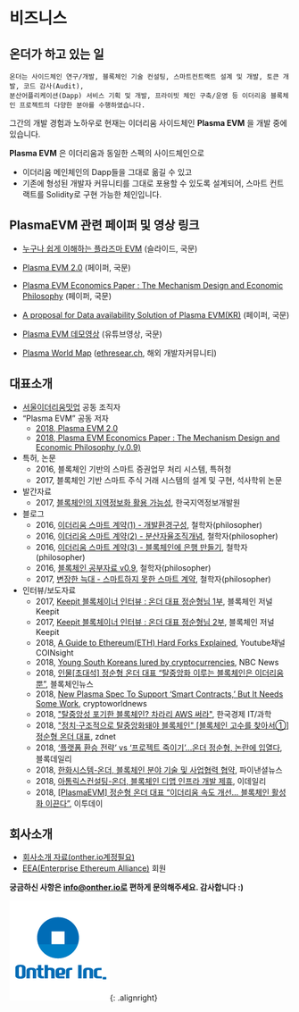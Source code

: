 
# 비즈니스

## 온더가 하고 있는 일
    온더는 사이드체인 연구/개발, 블록체인 기술 컨설팅, 스마트컨트랙트 설계 및 개발, 토큰 개발, 코드 감사(Audit),
    분산어플리케이션(Dapp) 서비스 기획 및 개발, 프라이빗 체인 구축/운영 등 이더리움 블록체인 프로젝트의 다양한 분야를 수행하였습니다.

그간의 개발 경험과 노하우로 현재는 이더리움 사이드체인 __Plasma EVM__ 을 개발 중에 있습니다.

__Plasma EVM__ 은 이더리움과 동일한 스펙의 사이드체인으로
  * 이더리움 메인체인의 Dapp들을 그대로 옮길 수 있고
  * 기존에 형성된 개발자 커뮤니티를 그대로 포용할 수 있도록 설계되어, 스마트 컨트랙트를 Solidity로 구현 가능한 체인입니다.

## PlasmaEVM 관련 페이퍼 및 영상 링크
+ [누구나 쉽게 이해하는 플라즈마 EVM](https://docs.google.com/presentation/d/10SzBYndUXm8OYWNI-n-USXLrJoe3g4eveF51tR-ptgU/edit#slide=id.p) (슬라이드, 국문)

+ [Plasma EVM 2.0](https://hackmd.io/ciFhWJJrRbGFqA7Vc6tVJQ) (페이퍼, 국문)

+ [Plasma EVM Economics Paper : The Mechanism Design and Economic Philosophy](https://hackmd.io/s/rJgPxWYTm) (페이퍼, 국문)

+ [A proposal for Data availability Solution of Plasma EVM(KR)](https://hackmd.io/s/H1bk0Z-DQ) (페이퍼, 국문)

+ [Plasma EVM 데모영상](https://www.youtube.com/watch?v=jJr0BvRqDR8) (유튜브영상, 국문)

+ [Plasma World Map](https://ethresear.ch/t/plasma-world-map-the-hitchhiker-s-guide-to-the-plasma/4333) ([ethresear.ch](https://ethresear.ch/), 해외 개발자커뮤니티)   

## 대표소개
* [서울이더리움밋업](https://www.meetup.com/ko-KR/Seoul-Ethereum-Meetup/) 공동 조직자
* “Plasma EVM” 공동 저자
  * [2018, Plasma EVM 2.0](https://hackmd.io/ciFhWJJrRbGFqA7Vc6tVJQ)
  * [2018, Plasma EVM Economics Paper : The Mechanism Design and Economic Philosophy (v.0.9)](https://hackmd.io/s/rJgPxWYTm)
* 특허, 논문
  * 2016, 블록체인 기반의 스마트 증권업무 처리 시스템, 특허청
  * 2017, 블록체인 기반 스마트 주식 거래 시스템의 설계 및 구현, 석사학위 논문
* 발간자료
  * 2017,  [블록체인의 지역정보화 활용 가능성](https://drive.google.com/file/d/1WyMdshs5DIgrRIbB86koO6IRffobfATx/view?usp=sharing), 한국지역정보개발원
* 블로그
  * 2016,  [이더리움 스마트 계약(1) - 개발환경구성](https://medium.com/@soonhyungjung/%EC%9D%B4%EB%8D%94%EB%A6%AC%EC%9B%80-%EC%8A%A4%EB%A7%88%ED%8A%B8-%EA%B3%84%EC%95%BD-%EC%9E%91%EC%84%B1%ED%95%98%EA%B8%B0-1-%EA%B0%9C%EB%B0%9C%ED%99%98%EA%B2%BD-f8e675e26e9d), 철학자(philosopher)
  * 2016,  [이더리움 스마트 계약(2) - 분산자율조직개념](https://medium.com/@soonhyungjung/%EC%9D%B4%EB%8D%94%EB%A6%AC%EC%9B%80-%EC%8A%A4%EB%A7%88%ED%8A%B8-%EA%B3%84%EC%95%BD-2-%EA%B0%9C%EB%85%90-fbdb597ad60b), 철학자(philosopher)
  * 2016,  [이더리움 스마트 계약(3) - 블록체인에 은행 만들기](https://medium.com/@soonhyungjung/%EC%9D%B4%EB%8D%94%EB%A6%AC%EC%9B%80-%EC%8A%A4%EB%A7%88%ED%8A%B8-%EA%B3%84%EC%95%BD-3-%EB%B8%94%EB%A1%9D%EC%B2%B4%EC%9D%B8-%EC%9D%80%ED%96%89-%EB%A7%8C%EB%93%A4%EA%B8%B0-44a9d58d687a), 철학자(philosopher)
  * 2016,  [블록체인 공부자료 v0.9](https://medium.com/@soonhyungjung/%EB%B8%94%EB%A1%9D%EC%B2%B4%EC%9D%B8-%EA%B3%B5%EB%B6%80-%EC%9E%90%EB%A3%8C-%EC%A0%95%EB%A6%AC%EC%99%80-%EC%88%9C%EC%84%9C-5c390b5323fa), 철학자(philosopher)
  * 2017,  [변장한 늑대 - 스마트하지 못한 스마트 계약](https://medium.com/@soonhyungjung/%EB%B3%80%EC%9E%A5%ED%95%9C-%EB%8A%91%EB%8C%80-%EC%8A%A4%EB%A7%88%ED%8A%B8%ED%95%98%EC%A7%80-%EB%AA%BB%ED%95%9C-%EC%8A%A4%EB%A7%88%ED%8A%B8-%EA%B3%84%EC%95%BD-c1a8b09f59ef), 철학자(philosopher)
* 인터뷰/보도자료
  * 2017,  [Keepit 블록체이너 인터뷰 : 온더 대표 정순형님 1부](https://steemit.com/kr/@keepit/mjghs-keepit-1), 블록체인 저널 Keepit
  * 2017,  [Keepit 블록체이너 인터뷰 : 온더 대표 정순형님 2부](https://steemit.com/kr/@keepit/4t1fvy-keepit-2), 블록체인 저널 Keepit
  * 2018,  [A Guide to Ethereum(ETH) Hard Forks Explained](https://www.youtube.com/watch?v=oQqY7x5uEao), Youtube채널 COINsight
  * 2018,  [Young South Koreans lured by cryptocurrencies](https://www.nbcnews.com/tech/internet/young-south-koreans-lured-cryptocurrencies-struggle-bust-after-boom-n852531), NBC News
  * 2018,  [인물[초대석] 정순형 온더 대표 “탈중앙화 이루는 블록체인은 이더리움뿐”](http://blockchainnews.co.kr/news/view.php?idx=1360), 블록체인뉴스
  * 2018,  [New Plasma Spec To Support ‘Smart Contracts,’ But It Needs Some Work](http://cryptoworldnews.co/new-plasma-spec-to-support-smart-contracts-but-it-needs-some-work/), cryptoworldnews
  * 2018,  ["탈중앙성 포기한 블록체인? 차라리 AWS 써라"](http://news.hankyung.com/article/201809223362g#Redyho), 한국경제 IT/과학
  * 2018,  ["정치·구조적으로 탈중앙화돼야 블록체인" [블록체인 고수를 찾아서①] 정순형 온더 대표](http://www.zdnet.co.kr/news/news_view.asp?artice_id=20181016100336), zdnet
  * 2018,  [‘플랫폼 환승 전략’ vs ‘프로젝트 죽이기’…온더 정순형, 논란에 입열다](https://www.blockdaily.com/2018/10/22/2674/), 블록데일리
  * 2018,  [한화시스템-온더, 블록체인 분야 기술 및 사업협력 협약](http://www.fnnews.com/news/201810251349465399), 파이낸셜뉴스
  * 2018,  [아톰릭스컨설팅-온더, 블록체인 디앱 인프라 개발 제휴](http://www.edaily.co.kr/news/read?newsId=01121766619402440&mediaCodeNo=257), 이데일리
  * 2018,  [[PlasmaEVM] 정순형 온더 대표 “이더리움 속도 개선… 블록체인 활성화 이끈다”](http://m.etoday.co.kr/view.php?idxno=1689793), 이투데이


## 회사소개
  * [회사소개 자료(onther.io계정필요)](https://drive.google.com/drive/folders/0B5sY8bbGT-SNamU4N2thOVRsT0U)
  * [EEA(Enterprise Ethereum Alliance)](https://entethalliance.org/members/) 회원



__궁금하신 사항은 info@onther.io로 편하게 문의해주세요. 감사합니다 :)__

![onther_logo](https://github.com/Onther-Tech/handbook/blob/master/Business/onther_logo%20.png){: .alignright}
